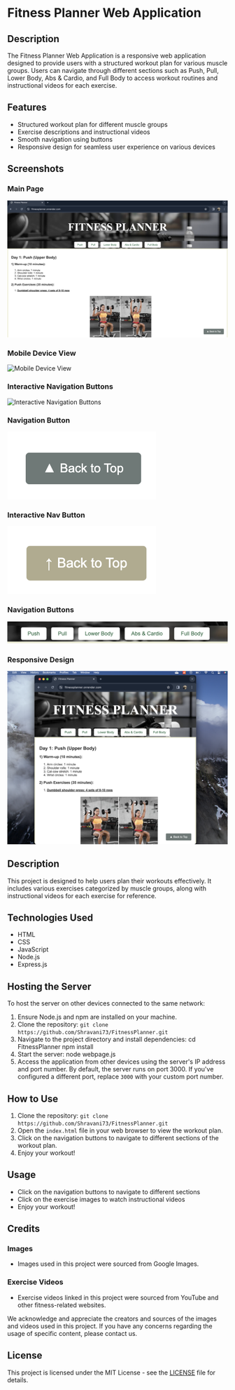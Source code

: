 # Fitness Planner Web Application

## Description

The Fitness Planner Web Application is a responsive web application designed to provide users with a structured workout plan for various muscle groups. Users can navigate through different sections such as Push, Pull, Lower Body, Abs & Cardio, and Full Body to access workout routines and instructional videos for each exercise.

## Features

- Structured workout plan for different muscle groups
- Exercise descriptions and instructional videos
- Smooth navigation using buttons
- Responsive design for seamless user experience on various devices

## Screenshots

### Main Page
![Main Page](public/screenshots/mainpage.png)

### Mobile Device View
![Mobile Device View](screenshots/mobile_device_mainpage.jpeg)

### Interactive Navigation Buttons
![Interactive Navigation Buttons](screenshots/interactive_navigation_buttons.png)

### Navigation Button
![Navigation Button](nav_button.png)

### Interactive Nav Button
![Interactive Nav Button](interactive_nav_button.png)

### Navigation Buttons
![Navigation_Buttons](navigation_buttons.png)

### Responsive Design
![Responsive_Design](responsive_design.png)

## Description

This project is designed to help users plan their workouts effectively. It includes various exercises categorized by muscle groups, along with instructional videos for each exercise for reference.

## Technologies Used

- HTML
- CSS
- JavaScript
- Node.js
- Express.js

## Hosting the Server

To host the server on other devices connected to the same network:

1. Ensure Node.js and npm are installed on your machine.
2. Clone the repository:
`git clone https://github.com/Shravani73/FitnessPlanner.git`
3. Navigate to the project directory and install dependencies:
cd FitnessPlanner
npm install
4. Start the server:
node webpage.js
5. Access the application from other devices using the server's IP address and port number. By default, the server runs on port 3000. If you've configured a different port, replace `3000` with your custom port number.

## How to Use

1. Clone the repository:
`git clone https://github.com/Shravani73/FitnessPlanner.git`
2. Open the `index.html` file in your web browser to view the workout plan.
3. Click on the navigation buttons to navigate to different sections of the workout plan.
4. Enjoy your workout!

## Usage

- Click on the navigation buttons to navigate to different sections
- Click on the exercise images to watch instructional videos
- Enjoy your workout!

## Credits

### Images
- Images used in this project were sourced from Google Images.

### Exercise Videos
- Exercise videos linked in this project were sourced from YouTube and other fitness-related websites.

We acknowledge and appreciate the creators and sources of the images and videos used in this project. If you have any concerns regarding the usage of specific content, please contact us.

## License

This project is licensed under the MIT License - see the [LICENSE](LICENSE) file for details.

